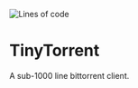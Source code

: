 ![Lines of code](https://img.shields.io/tokei/lines/github/Wuelle/tinytorrent?label=Lines&style=flat-square)
# TinyTorrent
A sub-1000 line bittorrent client.

